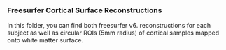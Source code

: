 ### Freesurfer Cortical Surface Reconstructions 

In this folder, you can find both freesurfer v6. reconstructions for each subject as well as circular ROIs (5mm radius) of cortical samples mapped onto white matter surface. 


